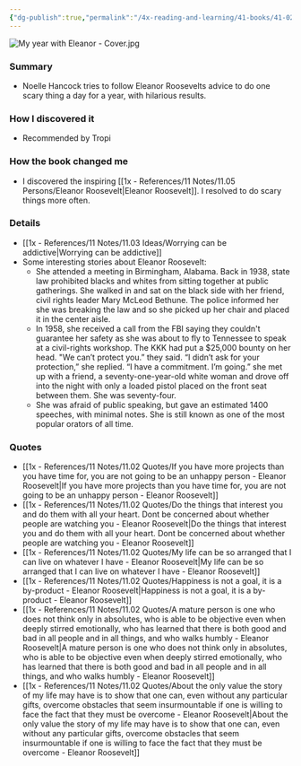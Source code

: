 ```yaml
---
{"dg-publish":true,"permalink":"/4x-reading-and-learning/41-books/41-02-book-reviews/my-year-with-eleanor-noelle-hancock/","title":"My year with Eleanor - Noelle Hancock","created":"2024-02-14T20:17:40.707+03:00","updated":"2025-09-23T06:01:57.217+03:00"}
---
```


![My year with Eleanor - Cover.jpg](/img/user/4x%20-%20Reading%20and%20Learning/41%20Books/41.03%20Cover%20images/My%20year%20with%20Eleanor%20-%20Cover.jpg)
### Summary
- Noelle Hancock tries to follow Eleanor Roosevelts advice to do one scary thing a day for a year, with hilarious results. 

### How I discovered it
- Recommended by Tropi

### How the book changed me
- I discovered the inspiring [[1x - References/11 Notes/11.05 Persons/Eleanor Roosevelt\|Eleanor Roosevelt]]. I resolved to do scary things more often. 

### Details
- [[1x - References/11 Notes/11.03 Ideas/Worrying can be addictive\|Worrying can be addictive]]
- Some interesting stories about Eleanor Roosevelt: 
	- She attended a meeting in Birmingham, Alabama. Back in 1938, state law prohibited blacks and whites from sitting together at public gatherings. She walked in and sat on the black side with her friend, civil rights leader Mary McLeod Bethune. The police informed her she was breaking the law and so she picked up her chair and placed it in the center aisle. 
	- In 1958, she received a call from the FBI saying they couldn't guarantee her safety as she was about to fly to Tennessee to speak at a civil-rights workshop. The KKK had put a $25,000 bounty on her head. "We can’t protect you.” they said.  “I didn’t ask for your protection,” she replied. “I have a commitment. I’m going.” she met up with a friend, a seventy-one-year-old white woman and  drove off into the night with only a loaded pistol placed on the front seat between them. She was seventy-four.
	- She was afraid of public speaking, but gave an estimated 1400 speeches, with minimal notes. She is still known as one of the most popular orators of all time.

### Quotes
- [[1x - References/11 Notes/11.02 Quotes/If you have more projects than you have time for, you are not going to be an unhappy person - Eleanor Roosevelt\|If you have more projects than you have time for, you are not going to be an unhappy person - Eleanor Roosevelt]]
- [[1x - References/11 Notes/11.02 Quotes/Do the things that interest you and do them with all your heart. Dont be concerned about whether people are watching you - Eleanor Roosevelt\|Do the things that interest you and do them with all your heart. Dont be concerned about whether people are watching you - Eleanor Roosevelt]]
- [[1x - References/11 Notes/11.02 Quotes/My life can be so arranged that I can live on whatever I have - Eleanor Roosevelt\|My life can be so arranged that I can live on whatever I have - Eleanor Roosevelt]]
- [[1x - References/11 Notes/11.02 Quotes/Happiness is not a goal, it is a by-product - Eleanor Roosevelt\|Happiness is not a goal, it is a by-product - Eleanor Roosevelt]]
- [[1x - References/11 Notes/11.02 Quotes/A mature person is one who does not think only in absolutes, who is able to be objective even when deeply stirred emotionally, who has learned that there is both good and bad in all people and in all things, and who walks humbly - Eleanor Roosevelt\|A mature person is one who does not think only in absolutes, who is able to be objective even when deeply stirred emotionally, who has learned that there is both good and bad in all people and in all things, and who walks humbly - Eleanor Roosevelt]]
- [[1x - References/11 Notes/11.02 Quotes/About the only value the story of my life may have is to show that one can, even without any particular gifts, overcome obstacles that seem insurmountable if one is willing to face the fact that they must be overcome - Eleanor Roosevelt\|About the only value the story of my life may have is to show that one can, even without any particular gifts, overcome obstacles that seem insurmountable if one is willing to face the fact that they must be overcome - Eleanor Roosevelt]]

